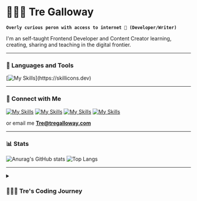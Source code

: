 # 🧙🏾‍♂️ Tre Galloway

**`Overly curious peron with access to internet 🔮 (Developer/Writer)`**

I'm an self-taught Frontend Developer and Content Creator learning, creating, sharing and teaching in the digital frontier.

<!--    <p align="left">
      <a href="https://www.youtube.com/c/fknight?sub_confirmation=1">
         <img alt="youtube subscribers" title="Subscribe to my YouTube channel" src="https://custom-icon-badges.demolab.com/youtube/channel/subscribers/UC2WHjPDvbE6O328n17ZGcfg?color=%23E05D44&label=SUBSCRIBE&logo=video&logoColor=white&style=for-the-badge&labelColor=CE4630"/></a> 
      <a href="https://www.youtube.com/c/fknight">
         <img alt="youtube views" title="YouTube views" src="https://custom-icon-badges.demolab.com/youtube/channel/views/UC2WHjPDvbE6O328n17ZGcfg?color=%23E1AD0E&logo=eye&logoColor=white&style=for-the-badge&labelColor=C79600"/></a> 
      <a href="https://github.com/ForrestKnight?tab=followers">
         <img alt="followers" title="Follow me on Github" src="https://custom-icon-badges.demolab.com/github/followers/ForrestKnight?color=236ad3&labelColor=1155ba&style=for-the-badge&logo=person-add&label=Follow&logoColor=white"/></a>
      <a href="https://github.com/ForrestKnight?tab=repositories&sort=stargazers">
         <img alt="total stars" title="Total stars on GitHub" src="https://custom-icon-badges.demolab.com/github/stars/ForrestKnight?color=55960c&style=for-the-badge&labelColor=488207&logo=star"/></a>
   </p> -->

---

### 🧰 Languages and Tools

[![My Skills](https://skillicons.dev/icons?i=js,ts,react,nextjs,svelte,tailwind,nodejs,postgres,supabase,aws,prisma,vercel,git,vscode,docker,)](https://skillicons.dev)

---

### 📲 Connect with Me

[![My Skills](https://skillicons.dev/icons?i=linkedin)](https://www.linkedin.com/in/tregalloway/)
[![My Skills](https://skillicons.dev/icons?i=twitter)](https://twitter.com/bytregalloway)
[![My Skills](https://skillicons.dev/icons?i=instagram)](https://www.instagram.com/bytregalloway/)
[![My Skills](https://skillicons.dev/icons?i=youtube)](https://www.youtube.com/channel/UCRQPGu1zovYhIdP86WCTKLw)



  or email me <b>Tre@tregalloway.com</b>

---

### 📊 Stats

![Anurag's GitHub stats](https://github-readme-stats.vercel.app/api?username=tregalloway&show_icons=true&theme=ayu-mirage)
![Top Langs](https://github-readme-stats.vercel.app/api/top-langs/?username=tregalloway&layout=default&hide=css&show_icons=true&theme=ayu-mirage)

---
<details>
 <summary><h3>👨🏾‍💻 Tre's Coding Journey</h3></summary>
🚴🏾‍♂️To be continued....
